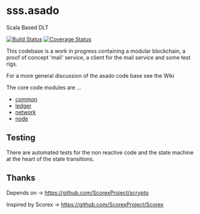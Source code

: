 # sss.asado
Scala Based DLT 
 
[![Build Status](https://travis-ci.org/mcsherrylabs/sss.asado.svg?branch=master)](https://travis-ci.org/mcsherrylabs/sss.asado)   [![Coverage Status](https://coveralls.io/repos/github/mcsherrylabs/sss.asado/badge.svg?branch=master)](https://coveralls.io/github/mcsherrylabs/sss.asado?branch=master)

This codebase is a work in progress containing a modular blockchain, a proof of concept 'mail' service, a client for the mail service and some test rigs.

For a more general discussion of the asado code base see the Wiki
    
The core code modules are ... 
 
- [common](https://github.com/mcsherrylabs/sss.asado/tree/master/sss.asado-common)
- [ledger](https://github.com/mcsherrylabs/sss.asado/tree/master/sss.asado-ledger)
- [network](https://github.com/mcsherrylabs/sss.asado/tree/master/sss.asado-network)
- [node](https://github.com/mcsherrylabs/sss.asado/tree/master/sss.asado-node)

  
## Testing
There are automated tests for the non reactive code and the state machine at the heart of the state transitions.
 
 
## Thanks

Depends on -> https://github.com/ScorexProject/scrypto

Inspired by Scorex -> https://github.com/ScorexProject/Scorex
